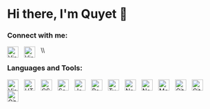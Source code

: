 # Hi there, I'm Quyet 👋 

### Connect with me:
<img align="left" alt="Visual Studio Code" width="26px" src="https://cdn-icons.flaticon.com/png/512/2504/premium/2504903.png?token=exp=1645581373~hmac=6cc77f74e1c6aefa0b496397aefb1e46" style="padding-right:10px;" />
<img align="left" alt="Visual Studio Code" width="26px" src="https://cdn-icons.flaticon.com/png/512/3670/premium/3670236.png?token=exp=1645581400~hmac=160f0693851e7a50654687175cd40336" style="padding-right:10px;" />\\

### Languages and Tools:
<img align="left" alt="Visual Studio Code" width="26px" src="https://cdn.jsdelivr.net/gh/devicons/devicon/icons/vscode/vscode-original.svg" style="padding-right:10px;" />
<img align="left" alt="HTML5" width="26px" src="https://cdn.jsdelivr.net/gh/devicons/devicon/icons/html5/html5-original.svg" style="padding-right:10px;" />
<img align="left" alt="CSS3" width="26px" src="https://cdn.jsdelivr.net/gh/devicons/devicon/icons/css3/css3-original.svg" style="padding-right:10px;" />
<img align="left" alt="Sass" width="26px" src="https://cdn.jsdelivr.net/gh/devicons/devicon/icons/sass/sass-original.svg" style="padding-right:10px;" />
<img align="left" alt="JavaScript" width="26px" src="https://cdn.jsdelivr.net/gh/devicons/devicon/icons/javascript/javascript-original.svg" style="padding-right:10px;" />
<img align="left" alt="React" width="26px" src="https://cdn.jsdelivr.net/gh/devicons/devicon/icons/react/react-original.svg" style="padding-right:10px;" />
<img align="left" alt="Typescript" width="26px" src="https://cdn-icons-png.flaticon.com/128/919/919832.png" style="padding-right:10px;" />
<img align="left" alt="Nextjs" width="26px" src="https://cdn.worldvectorlogo.com/logos/next-js.svg" style="padding-right:10px;" />
<img align="left" alt="Node.js" width="26px" src="https://cdn.jsdelivr.net/gh/devicons/devicon/icons/nodejs/nodejs-original.svg" style="padding-right:10px;" />
<img align="left" alt="MongoDB" width="26px" src="https://cdn.jsdelivr.net/gh/devicons/devicon/icons/mongodb/mongodb-original.svg" style="padding-right:10px;" />
<img align="left" alt="Git" width="26px" src="https://cdn.jsdelivr.net/gh/devicons/devicon/icons/git/git-original.svg" style="padding-right:10px;" />
<img align="left" alt="GitHub" width="26px" src="https://user-images.githubusercontent.com/3369400/139447912-e0f43f33-6d9f-45f8-be46-2df5bbc91289.png" style="padding-right:10px;" />
<img align="left" alt="GitHub" width="26px" src="https://upload.wikimedia.org/wikipedia/commons/thumb/3/35/Tux.svg/800px-Tux.svg.png" style="padding-right:10px;" />
